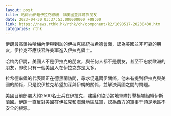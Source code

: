 ```yaml
---
layout: post
title: 哈梅內伊晤伊拉克總統　稱美國並非可靠朋友
date: 2023-04-30 03:37:53.000000000 +08:00
link: https://news.rthk.hk/rthk/ch/component/k2/1698517-20230430.htm
categories: rthk
---
```


伊朗最高領袖哈梅內伊與到訪的伊拉克總統拉希德會面，認為美國並非可靠的朋友，伊拉克不應該容許美軍進入伊拉克領土。

哈梅內伊說，美國人不是伊拉克的朋友，與任何人都不是朋友，甚至不忠於歐洲的朋友，即使只有一個美國人在伊拉克亦是太多。

拉希德率領的代表團正在德黑蘭訪問，尋求促進兩伊關係，他未有提到伊拉克與美國的關係，只是說伊拉克希望加深與伊朗的關係，並解決兩國之間的問題。

美國目前部署大約2500名士兵在伊拉克，建議和協助當地軍隊打擊極端組織伊斯蘭國。伊朗一直反對美國在伊拉克和海灣地區駐軍，認為西方的軍事干預是地區不安全的根源。
